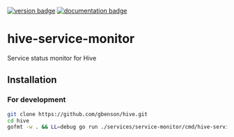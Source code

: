 [![version badge]](https://hub.docker.com/r/gbenson/hive-service-monitor)
[![documentation badge]](https://pkg.go.dev/gbenson.net/hive/services/service-monitor)

[version badge]: https://img.shields.io/docker/v/gbenson/hive-service-monitor?color=limegreen
[documentation badge]: https://pkg.go.dev/badge/gbenson.net/hive/services/service-monitor.svg

# hive-service-monitor

Service status monitor for Hive

## Installation

### For development

```sh
git clone https://github.com/gbenson/hive.git
cd hive
gofmt -w . && LL=debug go run ./services/service-monitor/cmd/hive-service-monitor.go
```
